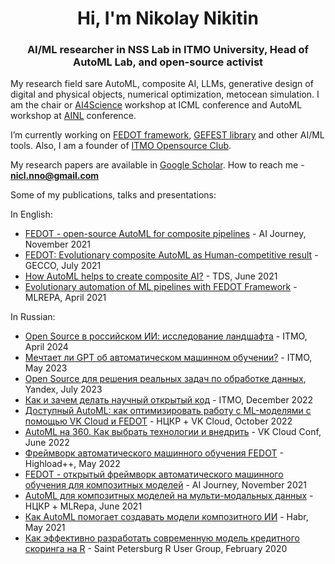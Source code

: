 <h1 align="center">Hi, I'm Nikolay Nikitin</h1>
<h3 align="center">AI/ML researcher in NSS Lab in ITMO University, Head of AutoML Lab, and open-source activist</h3>

My research field sare AutoML, composite AI, LLMs, generative design of digital and physical objects, numerical optimization, metocean simulation. 
I am the chair or [AI4Science](https://ai4sciencecommunity.github.io/) workshop at ICML conference and AutoML workshop at [AINL](https://ainlconf.ru/) conference.

I’m currently working on [FEDOT framework](https://github.com/aimclub/FEDOT), [GEFEST library](https://github.com/aimclub/GEFEST) and other AI/ML tools. Also, I am a founder of [ITMO Opensource Club](https://github.com/aimclub/open-source-ops).

My research papers are available in [Google Scholar](https://scholar.google.com/citations?user=eQBTGccAAAAJ&hl=ru). How to reach me - **nicl.nno@gmail.com**

Some of my publications, talks and presentations:

In English:
- [FEDOT - open-source AutoML for composite pipelines](https://www.youtube.com/watch?v=qiVRZvJCio0) - AI Journey, November 2021
- [FEDOT: Evolutionary composite AutoML as Human-competitive result](https://www.youtube.com/watch?v=9Rhqcsrolb8&ab_channel=NSS-Lab) - GECCO, July 2021
- [How AutoML helps to create composite AI?](https://towardsdatascience.com/how-automl-helps-to-create-composite-ai-f09e05287563) - TDS, June 2021
- [Evolutionary automation of ML pipelines with FEDOT Framework](https://www.youtube.com/watch?v=wXIP-1wGYQ8) - MLREPA, April 2021

In Russian:
- [Open Source в российском ИИ: исследование ландшафта](https://habr.com/ru/companies/spbifmo/articles/805455) - ITMO, April 2024
- [Мечтает ли GPT об автоматическом машинном обучении?](https://www.youtube.com/watch?v=3f_voYqNgDI) - ITMO, May 2023
- [Open Source для решения реальных задач по обработке данных](https://www.youtube.com/watch?v=XAZkI6O0lDo), Yandex, July 2023
- [Как и зачем делать научный открытый код](https://www.youtube.com/watch?v=whX1qLbmxUE) - ITMO, December 2022
- [Доступный AutoML: как оптимизировать работу с ML-моделями с помощью VK Cloud и FEDOT](https://vk.com/video-164978780_456239220) - НЦКР + VK Cloud, October 2022
- [AutoML на 360. Как выбрать технологии и внедрить](https://www.youtube.com/watch?v=__JNZKrpx7c) - VK Cloud Conf, June 2022
- [Фреймворк автоматического машинного обучения FEDOT](https://youtu.be/6e0wzxnUGuE?t=1320) - Highload++, May 2022
- [FEDOT - открытый фреймворк автоматического машинного обучения для композитных моделей](https://www.youtube.com/watch?v=JblS7AmnkXA) - AI Journey, November 2021
- [AutoML для композитных моделей на мульти-модальных данных](https://www.youtube.com/watch?v=wX-3es2gXro) - НЦКР + MLRepa, June 2021
- [Как AutoML помогает создавать модели композитного ИИ](https://habr.com/ru/company/spbifmo/blog/558450/) - Habr, May 2021
- [Как эффективно разработать современную модель кредитного скоринга на R](https://www.youtube.com/watch?v=fCM8mQJGims) - Saint Petersburg R User Group, February 2020
